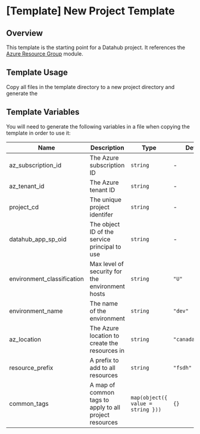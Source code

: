 # [Template] New Project Template

## Overview

This template is the starting point for a Datahub project. It references the [Azure Resource Group](https://github.com/ssc-sp/datahub-resource-modules/tree/main/modules/azure-resource-group) module.

## Template Usage

Copy all files in the template directory to a new project directory and generate the

## Template Variables

You will need to generate the following variables in a file when copying the template in order to use it:

| Name                       | Description                                            | Type                              | Default           | Required |
| -------------------------- | ------------------------------------------------------ | --------------------------------- | ----------------- | :------: |
| az_subscription_id         | The Azure subscription ID                              | `string`                          | -                 |   yes    |
| az_tenant_id               | The Azure tenant ID                                    | `string`                          | -                 |   yes    |
| project_cd                 | The unique project identifer                           | `string`                          | -                 |   yes    |
| datahub_app_sp_oid         | The object ID of the service principal to use          | `string`                          | -                 |   yes    |
| environment_classification | Max level of security for the environment hosts        | `string`                          | `"U"`             |    no    |
| environment_name           | The name of the environment                            | `string`                          | `"dev"`           |    no    |
| az_location                | The Azure location to create the resources in          | `string`                          | `"canadacentral"` |    no    |
| resource_prefix            | A prefix to add to all resources                       | `string`                          | `"fsdh"`          |    no    |
| common_tags                | A map of common tags to apply to all project resources | `map(object({ value = string }))` | `{}`              |    no    |
